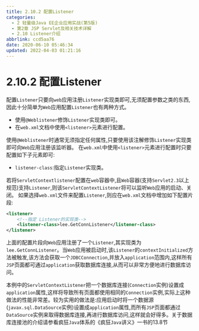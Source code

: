 ```yaml
---
title: 2.10.2 配置Listener
categories: 
  - 2 轻量级Java EE企业应用实战(第5版)
  - 第2章 JSP Servlet及相关技术详解
  - 2.10 Listener介绍
abbrlink: ccd5aa76
date: 2020-06-10 05:46:34
updated: 2022-04-03 01:21:16
---
```

# 2.10.2 配置Listener
配置`Listener`只要向`web`应用注册`Listener`实现类即可,无须配置参数之类的东西,因此十分简单为`Web`应用配置`Listener`也有两种方式。
- 使用`@Weblistener`修饰`Listener`实现类即可。
- 在`web.xml`文档中使用`<listener>`元素进行配置。

使用`@Weblistener`时通常无须指定任何属性,只要使用该注解修饰`Listener`实现类即可向`Web`应用注册该监听器。
在`web.xml`中使用`<listener>`元素进行配置时只要配置如下子元素即可:
- `listener-class`:指定`Listener`实现类。

若将`ServletContextlistener`配置在`web`容器中,且`Web`容器(支持`Servlet2.3`以上规范)支持`Listener`,则该`ServletContextListener`将可以监听`Web`应用的启动、关闭。
如果选择`web.xml`文件来配置`Listener`,则应在`web.xml`文档中增加如下配置片段:
```xml
<listener>
    <!--指定 Listener的实现类-->
    <listener-class>lee.GetConnListener</listener-class>
</listener>
```
上面的配置片段向`Web`应用注册了一个`Listener`,其实现类为`lee.GetConnListener`。当`Web`应用被启动时,该`Listener`的`contextInitialized`方法被触发,该方法会获取一个`JDBCConnection`,并放入`application`范围内,这样所有`JSP`页面都可通过`application`获取数据库连接,从而可以非常方便地进行数据库访问。

本例中的`ServletContextListener`把一个数据库连接(`Connection`实例)设置成`application`属性,这样将导致所有页面都使用相同的`Connection`实例,实际上这种做法的性能非常差。较为实用的做法是:应用启动时将一个数据源(`javax.sql.DataSource`实例)设置成`application`属性,而所有`JSP`页面都通过`DataSource`实例来取得数据库连接,再进行数据库访问,这样就会好得多。关于数据库连接池的介绍请参看疯狂`Java`体系的《疯狂`Java`讲义》一书的13.8节
